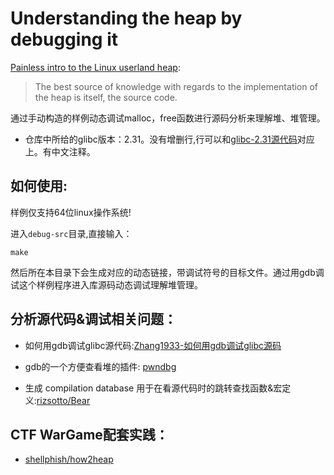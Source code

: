 # Understanding the heap by debugging it

[Painless intro to the Linux userland heap](https://sensepost.com/blog/2017/painless-intro-to-the-linux-userland-heap/):
> The best source of knowledge with regards to the implementation of the heap is itself, the source code.


通过手动构造的样例动态调试malloc，free函数进行源码分析来理解堆、堆管理。

* 仓库中所给的glibc版本：2.31。没有增删行,行可以和[glibc-2.31源代码](https://elixir.free-electrons.com/glibc/glibc-2.31/source/malloc/malloc.c)对应上。有中文注释。


## 如何使用:

样例仅支持64位linux操作系统!

进入`debug-src`目录,直接输入：

```
make
```

然后所在本目录下会生成对应的动态链接，带调试符号的目标文件。通过用gdb调试这个样例程序进入库源码动态调试理解堆管理。

## 分析源代码&调试相关问题：

* 如何用gdb调试glibc源代码:[Zhang1933-如何用gdb调试glibc源码](https://zhang1933.github.io/2022/06/07/%E5%A6%82%E4%BD%95%E7%94%A8gdb%E8%B0%83%E8%AF%95glibc%E6%BA%90%E7%A0%81.html)

* gdb的一个方便查看堆的插件: [pwndbg](https://github.com/pwndbg/pwndbg)

* 生成 compilation database 用于在看源代码时的跳转查找函数&宏定义:[rizsotto/Bear](https://github.com/rizsotto/Bear)

## CTF WarGame配套实践：

*  [shellphish/how2heap](https://github.com/shellphish/how2heap)


